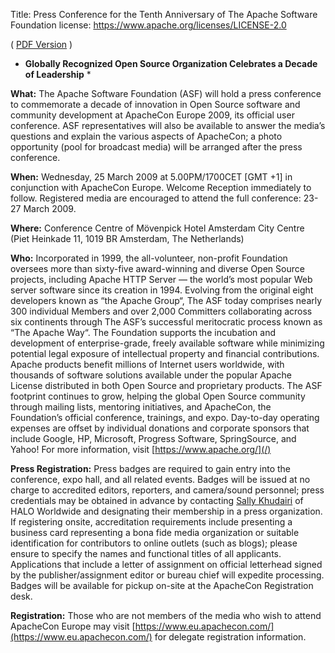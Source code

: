 Title: Press Conference for the Tenth Anniversary of The Apache Software Foundation
license: https://www.apache.org/licenses/LICENSE-2.0

( [PDF Version](pr_2009_03_04.pdf) )

* **Globally Recognized Open Source Organization Celebrates a Decade of
Leadership** * 

**What:** The Apache Software Foundation (ASF) will hold a press conference
to commemorate a decade of innovation in Open Source software and community
development at ApacheCon Europe 2009, its official user conference. ASF
representatives will also be available to answer the media’s questions
and explain the various aspects of ApacheCon; a photo opportunity (pool for
broadcast media) will be arranged after the press conference.

**When:** Wednesday, 25 March 2009 at 5.00PM/1700CET [GMT +1] in
conjunction with ApacheCon Europe. Welcome Reception immediately to follow.
Registered media are encouraged to attend the full conference: 23-27 March
2009.

**Where:** Conference Centre of Mövenpick Hotel Amsterdam City Centre
(Piet Heinkade 11, 1019 BR Amsterdam, The Netherlands)

**Who:** Incorporated in 1999, the all-volunteer, non-profit Foundation
oversees more than sixty-five award-winning and diverse Open Source
projects, including Apache HTTP Server — the world’s most popular Web
server software since its creation in 1994. Evolving from the original
eight developers known as “the Apache Group“, The ASF today comprises
nearly 300 individual Members and over 2,000 Committers collaborating
across six continents through The ASF’s successful meritocratic process
known as “The Apache Way“. The Foundation supports the incubation and
development of enterprise-grade, freely available software while minimizing
potential legal exposure of intellectual property and financial
contributions. Apache products benefit millions of Internet users
worldwide, with thousands of software solutions available under the popular
Apache License distributed in both Open Source and proprietary products.
The ASF footprint continues to grow, helping the global Open Source
community through mailing lists, mentoring initiatives, and ApacheCon, the
Foundation’s official conference, trainings, and expo. Day-to-day
operating expenses are offset by individual donations and corporate
sponsors that include Google, HP, Microsoft, Progress Software,
SpringSource, and Yahoo! For more information, visit
[https://www.apache.org/](/) 

**Press Registration:** Press badges are required to gain entry into the
conference, expo hall, and all related events. Badges will be issued at no
charge to accredited editors, reporters, and camera/sound personnel; press
credentials may be obtained in advance by contacting [Sally
Khudairi](mailto:sk@haloworldwide.com) of HALO Worldwide and designating
their membership in a press organization. If registering onsite,
accreditation requirements include presenting a business card representing
a bona fide media organization or suitable identification for contributors
to online outlets (such as blogs); please ensure to specify the names and
functional titles of all applicants. Applications that include a letter of
assignment on official letterhead signed by the publisher/assignment editor
or bureau chief will expedite processing. Badges will be available for
pickup on-site at the ApacheCon Registration desk.

**Registration:** Those who are not members of the media who wish to attend
ApacheCon Europe may visit
[https://www.eu.apachecon.com/](https://www.eu.apachecon.com/) for delegate
registration information.

